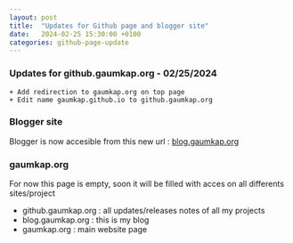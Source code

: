 ```yaml
---
layout: post
title:  "Updates for Github page and blogger site"
date:   2024-02-25 15:30:00 +0100
categories: github-page-update
---
```


### Updates for github.gaumkap.org - 02/25/2024

```
+ Add redirection to gaumkap.org on top page
+ Edit name gaumkap.github.io to github.gaumkap.org
```

### Blogger site

Blogger is now accesible from this new url : [blog.gaumkap.org](https://blog.gaumkap.org)

### gaumkap.org

For now this page is empty, soon it will be filled with acces on all differents sites/project
+ github.gaumkap.org : all updates/releases notes of all my projects
+ blog.gaumkap.org : this is my blog
+ gaumkap.org : main website page
